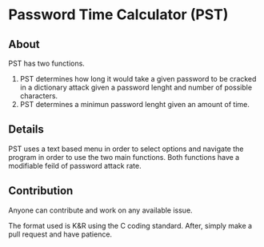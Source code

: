 # Password Time Calculator (PST)

## About

PST has two functions.
1. PST determines how long it would take a given password to be cracked in a dictionary attack given a password lenght and number of possible characters.
2. PST determines a minimun password lenght given an amount of time.

## Details

PST uses a text based menu in order to select options and navigate the program in order to use the two main functions. Both functions have a modifiable feild of password attack rate.

## Contribution

Anyone can contribute and work on any available issue.

The format used is K&R using the C coding standard. After, simply make a pull request and have patience.